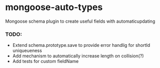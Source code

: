 mongoose-auto-types
================

Mongoose schema plugin to create useful fields with automaticupdating


### TODO:
- Extend schema.prototype.save to provide error handlig for shortId uniqueueness
- Add mechanism to automatically increase length on collision(?)
- Add tests for custom fieldName
